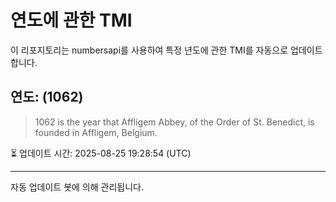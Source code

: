 
# 연도에 관한 TMI

이 리포지토리는 numbersapi를 사용하여 특정 년도에 관한 TMI를 자동으로 업데이트합니다.

## 연도: (1062)
> 1062 is the year that Affligem Abbey, of the Order of St. Benedict, is founded in Affligem, Belgium.

⏳ 업데이트 시간: 2025-08-25 19:28:54 (UTC)

---
자동 업데이트 봇에 의해 관리됩니다.
